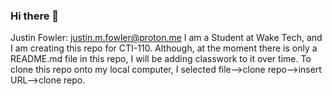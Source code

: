 ### Hi there 👋

Justin Fowler: justin.m.fowler@proton.me
I am a Student at Wake Tech, and I am creating this repo for CTI-110.
Although, at the moment there is only a README.md file in this repo, I will be adding classwork to it over time.
To clone this repo onto my local computer, I selected file-->clone repo-->insert URL-->clone repo.


<!--
**jm-fowler/jm-fowler** is a ✨ _special_ ✨ repository because its `README.md` (this file) appears on your GitHub profile.

Here are some ideas to get you started:

- 🔭 I’m currently working on ...
- 🌱 I’m currently learning ...
- 👯 I’m looking to collaborate on ...
- 🤔 I’m looking for help with ...
- 💬 Ask me about ...
- 📫 How to reach me: ...
- 😄 Pronouns: ...
- ⚡ Fun fact: ...
-->
